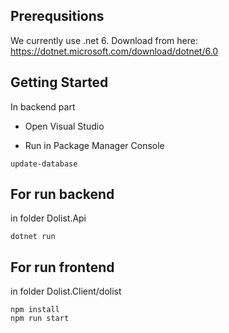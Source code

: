 
## Prerequsitions

We currently use .net 6. Download from here: https://dotnet.microsoft.com/download/dotnet/6.0

## Getting Started

In backend part 

- Open Visual Studio 

- Run in Package Manager Console
```
update-database
```


## For run backend 

in folder Dolist.Api
```
dotnet run 
```

## For run frontend

in folder Dolist.Client/dolist
```
npm install
npm run start
```
